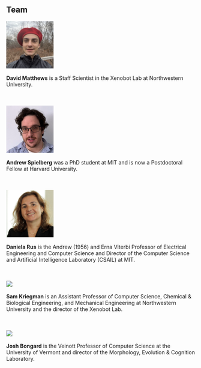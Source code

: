 ## Team

[<img src="/img/david.jpg" width="25%">](https://www.linkedin.com/in/david-matthews-9b81a5177/)<br>

**David Matthews**
is a Staff Scientist in the Xenobot Lab at Northwestern University.
<br><br><br>

[<img src="/img/andy.png" width="25%">](http://www.andrewspielberg.com)<br>

**Andrew Spielberg**
was a PhD student at MIT and is now a Postdoctoral Fellow at Harvard University.
<br><br><br>

[<img src="/img/daniela.jpg" width="25%">](https://danielarus.csail.mit.edu)<br>

**Daniela Rus**
is the Andrew (1956) and Erna Viterbi Professor of Electrical Engineering and Computer Science and Director of the Computer Science and Artificial Intelligence Laboratory (CSAIL) at MIT.
<br><br><br>

[<img src="/img/sam.jpg" width="25%">](http://samkriegman.com)<br>

**Sam Kriegman**
is an Assistant Professor of Computer Science, Chemical & Biological Engineering, and Mechanical Engineering at Northwestern University and the director of the Xenobot Lab.
<br><br><br>

[<img src="https://cdorgs.github.io/img/josh.jpg" width="25%">](https://jbongard.github.io/)<br>

**Josh Bongard** 
is the Veinott Professor of Computer Science at the University of Vermont and director of the Morphology, Evolution & Cognition Laboratory.
<br><br><br>


<!-- 
<img src="https://skriegman.github.io/img/sam+doug.jpeg">
Blackiston (left) and Kriegman at Tufts.
<br>
Sept 2021. Photographer: M. Scott Brauer.
<br><br><br>
 -->

